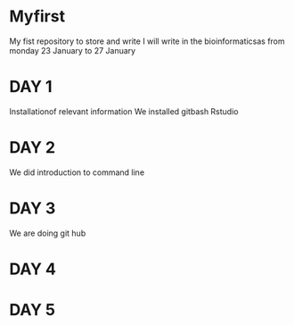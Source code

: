# Myfirst
My fist repository to store and write
I will write in the bioinformaticsas from monday 23 January to 27 January

# DAY 1
Installationof relevant information
We installed gitbash
Rstudio

# DAY 2
We did introduction to command line

# DAY 3
We are doing git hub

# DAY 4

# DAY 5
